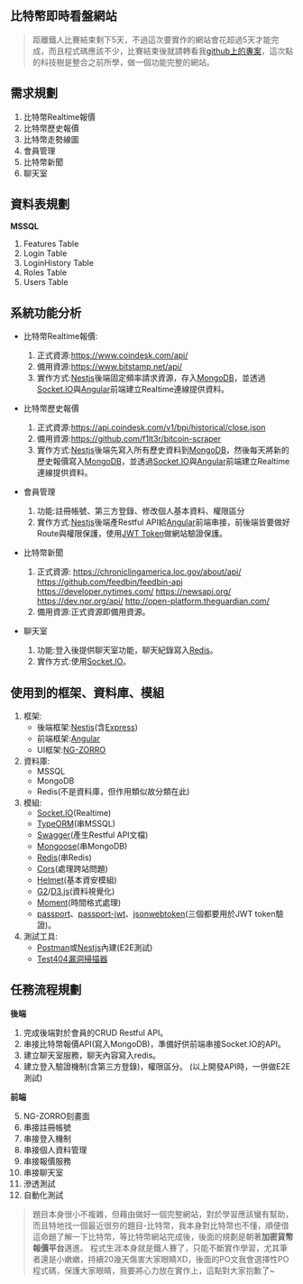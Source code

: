 ## 比特幣即時看盤網站
> 距離鐵人比賽結束剩下5天，不過這次要實作的網站會花超過5天才能完成，而且程式碼應該不少，比賽結束後就請轉看我[github上的專案](https://github.com/m24927605/Nest-Virtual-Currency)，這次點的科技樹是整合之前所學，做一個功能完整的網站。

## 需求規劃
1. 比特幣Realtime報價
2. 比特幣歷史報價
3. 比特幣走勢線圖
4. 會員管理
5. 比特幣新聞
6. 聊天室
 
## 資料表規劃
**MSSQL**
1. Features Table
2. Login Table
3. LoginHistory Table
4. Roles Table
5. Users Table
## 系統功能分析

* 比特幣Realtime報價:
    1. 正式資源:https://www.coindesk.com/api/
    2. 備用資源:https://www.bitstamp.net/api/
    3. 實作方式:[Nestjs](https://nestjs.com/)後端固定頻率請求資源，存入[MongoDB](https://www.mongodb.com/)，並透過[Socket.IO](https://socket.io/)與[Angular](https://angular.io/)前端建立Realtime連線提供資料。 
    
* 比特幣歷史報價
    1. 正式資源:https://api.coindesk.com/v1/bpi/historical/close.json
    2. 備用資源:https://github.com/f1lt3r/bitcoin-scraper
    3. 實作方式:[Nestjs](https://nestjs.com/)後端先寫入所有歷史資料到[MongoDB](https://www.mongodb.com/)，然後每天將新的歷史報價寫入[MongoDB](https://www.mongodb.com/)，並透過[Socket.IO](https://socket.io/)與[Angular](https://angular.io/)前端建立Realtime連線提供資料。

*  會員管理
    1. 功能:註冊帳號、第三方登錄、修改個人基本資料、權限區分
    2. 實作方式:[Nestjs](https://nestjs.com/)後端產Restful API給[Angular](https://angular.io/)前端串接，前後端皆要做好Route與權限保護，使用[JWT Token](https://jwt.io/)做網站驗證保護。
* 比特幣新聞
    1. 正式資源:
               https://chroniclingamerica.loc.gov/about/api/ 
               https://github.com/feedbin/feedbin-api 
               https://developer.nytimes.com/ 
               https://newsapi.org/ 
               https://dev.npr.org/api/ 
               http://open-platform.theguardian.com/ 
    2. 備用資源:正式資源即備用資源。
* 聊天室
    1. 功能:登入後提供聊天室功能，聊天紀錄寫入[Redis](https://redis.io/)。
    2. 實作方式:使用[Socket.IO](https://socket.io/)。

## 使用到的框架、資料庫、模組
1. 框架:
    * 後端框架:[Nestjs](https://nestjs.com/)(含[Express](http://expressjs.com/zh-tw/))
    * 前端框架:[Angular](https://angular.io/)
    * UI框架:[NG-ZORRO](https://ng.ant.design/#/docs/angular/introduce)
2. 資料庫:
    * MSSQL
    * MongoDB
    * Redis(不是資料庫，但作用類似故分類在此)
3. 模組:
    * [Socket.IO](https://www.npmjs.com/package/socket.io)(Realtime)
    * [TypeORM](https://www.npmjs.com/package/typeorm)(串MSSQL)
    * [Swagger](https://www.npmjs.com/package/swagger)(產生Restful API文檔)
    * [Mongoose](https://www.npmjs.com/package/mongoose)(串MongoDB)
    * [Redis](https://www.npmjs.com/package/redis)(串Redis)
    * [Cors](https://www.npmjs.com/package/cors)(處理跨站問題)
    * [Helmet](https://www.npmjs.com/package/helmet)(基本資安模組)
    * [G2](https://github.com/antvis/g2)/[D3.js](https://www.npmjs.com/package/d3)(資料視覺化)
    * [Moment](https://www.npmjs.com/package/moment)(時間格式處理)
    * [passport](https://www.npmjs.com/package/passport)、[passport-jwt](https://www.npmjs.com/package/passport-jwt)、[jsonwebtoken](https://www.npmjs.com/package/jsonwebtoken)(三個都要用於JWT token驗證)。
4. 測試工具:
    * [Postman](https://www.getpostman.com/apps)或[Nestjs](https://nestjs.com/)內建(E2E測試)
    * [Test404漏洞掃描器](http://www.test404.com/)

## 任務流程規劃
**後端**

1. 完成後端對於會員的CRUD Restful API。
2. 串接比特幣報價API(寫入MongoDB)，準備好供前端串接Socket.IO的API。
3. 建立聊天室服務，聊天內容寫入redis。
4. 建立登入驗證機制(含第三方登錄)，權限區分。
(以上開發API時，一併做E2E測試)

**前端**

5. NG-ZORRO刻畫面
6. 串接註冊帳號
7. 串接登入機制
8. 串接個人資料管理
9. 串接報價服務
10. 串接聊天室
11. 滲透測試
12. 自動化測試


> 題目本身很小不複雜，但藉由做好一個完整網站，對於學習應該蠻有幫助，而且特地找一個最近很夯的題目-比特幣，我本身對比特幣也不懂，順便借這命題了解一下比特幣，等比特幣網站完成後，後面的規劃是朝著**加密貨幣報價平台**邁進。
> 程式生涯本身就是鐵人賽了，只能不斷實作學習，尤其筆者還是小嫩嫩，持續20幾天傷害大家眼睛XD，後面的PO文我會選擇性PO程式碼，保護大家眼睛，我要將心力放在實作上，這點對大家抱歉了~